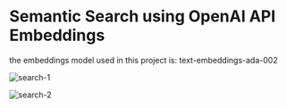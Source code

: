 # Semantic Search using OpenAI API Embeddings

the embeddings model used in this project is:
text-embeddings-ada-002

![search-1](https://github.com/adyutaa/semantic-search-openai-embeddings/Semantic-Search-1.png)

![search-2](https://github.com/adyutaa/semantic-search-openai-embeddings/Semantic-Search-2.png)
